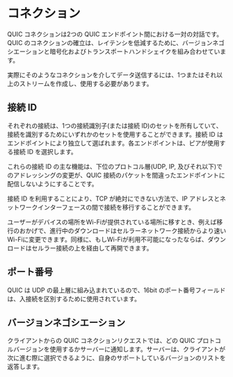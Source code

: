 # コネクション

QUIC コネクションは2つの QUIC エンドポイント間における一対の対話です。QUIC のコネクションの確立は、レイテンシを低減するために、バージョンネゴシエーションと暗号化およびトランスポートハンドシェイクを組み合わせています。

実際にそのようなコネクションを介してデータ送信するには、1つまたはそれ以上のストリームを作成し、使用する必要があります。

## 接続 ID

それぞれの接続は、1つの接続識別子(または接続 ID)のセットを所有していて、接続を識別するためにいずれかのセットを使用することができます。接続 ID はエンドポイントにより独立して選ばれます。各エンドポイントは、ピアが使用する接続 ID を選択します。

これらの接続 ID の主な機能は、下位のプロトコル層(UDP, IP, 及びそれ以下)でのアドレッシングの変更が、QUIC 接続のパケットを間違ったエンドポイントに配信しないようにすることです。

接続 ID を利用することにより、TCP が絶対にできない方法で、IP アドレスとネットワークインターフェースの間で接続を移行することができます。 

ユーザーがデバイスの場所をWi-Fiが提供されている場所に移すとき、例えば移行のおかげで、進行中のダウンロードはセルラーネットワーク接続からより速いWi-Fiに変更できます。同様に、もしWi-Fiが利用不可能になったならば、ダウンロードはセルラー接続の上を経由して再開できます。

## ポート番号

QUIC は UDP の最上層に組み込まれているので、16bit のポート番号フィールドは、入接続を区別するために使用されています。

## バージョンネゴシエーション

クライアントからの QUIC コネクションリクエストでは、どの QUIC プロトコルバージョンを使用するかサーバーに通知します。サーバーは、クライアントが次に進む際に選択できるように、自身のサポートしているバージョンのリストを返答します。
